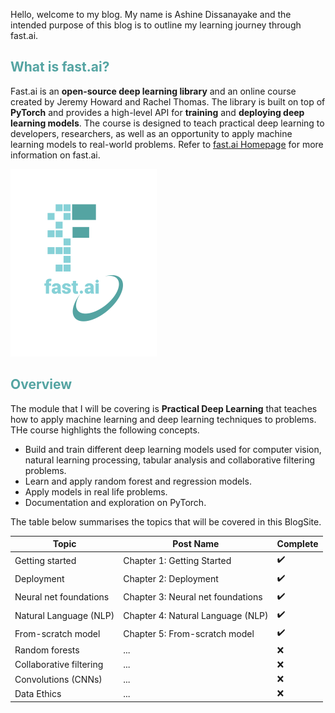 Hello, welcome to my blog. My name is Ashine Dissanayake and the intended purpose of this blog is to outline my learning journey through fast.ai. 

## <span style="color: rgb(84, 164, 162)">What is fast.ai?</span>
Fast.ai is an **open-source deep learning library** and an online course created by Jeremy Howard and Rachel Thomas. The library is built on top of **PyTorch** and provides a high-level API for **training** and **deploying deep learning models**. The course is designed to teach practical deep learning to developers, researchers, as well as an opportunity to apply machine learning models to real-world problems. Refer to [fast.ai Homepage](https://www.fast.ai) for more information on fast.ai. 

![Image of fast.ai logo](images/logo.png)

## <span style="color: rgb(84, 164, 162)">Overview</span> 
The module that I will be covering is **Practical Deep Learning** that teaches how to apply machine learning and deep learning techniques to problems. THe course highlights the following concepts. 
<ul>
  <li>Build and train different deep learning models used for computer vision, natural learning processing, tabular analysis and collaborative filtering problems. </li>
  <li>Learn and apply random forest and regression models. </li>
  <li>Apply models in real life problems. </li>
  <li>Documentation and exploration on PyTorch. </li>
</ul>

The table below summarises the topics that will be covered in this BlogSite.

| Topic | Post Name | Complete |
| ------ | -------- | ------- |
| Getting started | Chapter 1: Getting Started | ✔️ |
| Deployment | Chapter 2: Deployment | ✔️ |
| Neural net foundations | Chapter 3: Neural net foundations | ✔️ |
| Natural Language (NLP) | Chapter 4: Natural Language (NLP) | ✔️ |
| From-scratch model | Chapter 5: From-scratch model | ✔️ |
| Random forests | ... | ❌ |
| Collaborative filtering | ... | ❌ |
| Convolutions (CNNs) | ... | ❌ | 
| Data Ethics | ... | ❌ |
